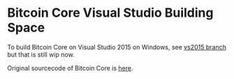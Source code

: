 Bitcoin Core Visual Studio Building Space
=========================================
To build Bitcoin Core on Visual Studio 2015 on Windows, see [vs2015 branch](https://github.com/kobake/bitcoin-msvc/tree/vs2015) but that is still wip now.

Original sourcecode of Bitcoin Core is [here](https://github.com/bitcoin/bitcoin).
